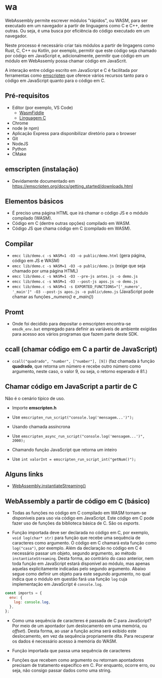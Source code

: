 # wa

WebAssembly permite escrever módulos "rápidos", ou WASM, para ser executado em um navegador a partir de linguagens como C e C++, dentre outras. Ou seja, é uma busca por eficiência do código executado em um navegador.

Neste processo é necessário criar tais módulos a partir de lingagens como Rust, C, C++ ou Kotlin, por exemplo, permitir que este código seja chamado por código em JavaScript e, adicionalmente, permitir que código em um módulo em WebAssemly possa chamar código em JavaScrit.

A interação entre código escrito em JavaScript e C é facilitada por
ferramentas como [emscripten](https://emscripten.org/) que oferece
vários recursos tanto para o código em JavaScript quanto para o código em C.

## Pré-requisitos

- Editor (por exemplo, VS Code)
  - [WasmFiddle](https://wasdk.github.io/WasmFiddle/)
  - [Linguagem C](https://www.programiz.com/c-programming)
- Chrome
- node (e npm)
- Aplicação Express para disponibilizar diretório para o browser
- Git
- NodeJS
- Python
- CMake

## emscripten (instalação)

- Devidamente documentado em https://emscripten.org/docs/getting_started/downloads.html

## Elementos básicos

- É preciso uma página HTML que irá chamar o código JS e o módulo compilado (WASM).
- Código em C (dentre outras opções) compilado em WASM.
- Código JS que chama código em C (compilado em WASM).

## Compilar

- `emcc lib/demo.c -s WASM=1 -O3 -o public/demo.html` (gera página, código em JS e WASM)
- `emcc lib/demo.c -s WASM=1 -O3 -o public/demo.js` (exige que seja chamado por uma página HTML)
- `emcc lib/demo.c -s WASM=1 -O3 --pre-js antes.js -o demo.js`
- `emcc lib/demo.c -s WASM=1 -O3 --post-js apos.js -o demo.js`
- `emcc lib/demo.c -s WASM=1 -s EXPORTED_FUNCTIONS="['_numero', '_main']" -O3 --post-js apos.js -o public\demo.js` (JavaScript pode chamar as funções _\_numero()_ e _\_main()_)

## Promt

- Onde foi decidido para depositar o emscripten encontra-se `emsdk_env.bat` empregado para definir as variáveis de ambiente exigidas para acesso aos vários programas que fazem parte deste SDK.

## ccall (chamar código em C a partir de JavaScript)

- `ccall("quadrado", "number", ["number"], [9])` (faz chamada à função **quadrado**, que retorna um número e recebe outro número como argumento, neste caso, o valor 9, ou seja, o retorno esperado é 81.)

## Chamar código em JavaScript a partir de C

Não é o cenário típico de uso.

- Importe **emscripten.h**
- Use `emscripten_run_script("console.log('mensagem...')");`

- Usando chamada assíncrona
- Use `emscripten_async_run_script("console.log('mensagem...')", 2000);`

- Chamando função JavaScript que retorna um inteiro
- Use `int valorInt = emscripten_run_script_int("getNum()");`

## Alguns links

- [WebAssembly.instantiateStreaming()](https://developer.mozilla.org/en-US/docs/Web/JavaScript/Reference/Global_Objects/WebAssembly/instantiateStreaming)

## WebAssembly a partir de código em C (básico)

- Todas as funções no código em C compilado em WASM tornam-se
  disponíveis para uso via código em JavaScript. Este código em C
  pode fazer uso de funções da biblioteca básica de C. São os
  _exports_.

- Função importada deve ser declarada no código em C, por exemplo,
  `void log(char* str)` para função que recebe uma sequência de
  caracteres como argumento. O código em C chamará esta função como
  `log("casa")`, por exemplo. Além da declaração no código em C é
  necessário passar um objeto, segundo argumento, ao método
  `instantiateStreaming`. Desta forma, ao contrário do caso anterior,
  nem toda função em JavaScript estará disponível ao módulo, mas apenas aquelas explicitamente indicadas pelo segundo argumento. Abaixo segue como definir um objeto para este segundo argumento, no
  qual indica que o módulo em questão fará usa função `log` cuja
  implementação em JavaScript é `console.log`.

```js
const imports = {
  env: {
    log: console.log,
  },
};
```

- Como uma sequência de caracteres é passada de C para JavaScript?
  Por meio de um apontador (um deslocamento em uma memória, ou _offset_). Desta forma, ao usar a função acima será exibido este
  deslocamento, em vez da sequência propriamente dita. Para recuperar
  os dados é necessário acesso à memória do WASM.

- Função importada que passa uma sequência de caracteres

- Funções que recebem como argumento ou retornam apontadores
  precisam de tratamento específico em C. Por enquanto, ocorre erro,
  ou seja, não consigo passar dados como uma string.
